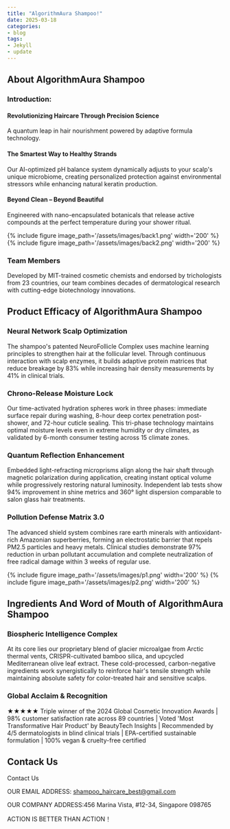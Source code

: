 ```yaml
---
title: "AlgorithmAura Shampoo!"
date: 2025-03-18
categories:
- blog
tags:
- Jekyll
- update
---
```


## About AlgorithmAura Shampoo

### Introduction:

#### Revolutionizing Haircare Through Precision Science

A quantum leap in hair nourishment powered by adaptive formula technology.

#### The Smartest Way to Healthy Strands

Our AI-optimized pH balance system dynamically adjusts to your scalp's unique microbiome, creating personalized protection against environmental stressors while enhancing natural keratin production.

#### Beyond Clean – Beyond Beautiful

Engineered with nano-encapsulated botanicals that release active compounds at the perfect temperature during your shower ritual.

{% include figure image_path='/assets/images/back1.png' width='200' %}
{% include figure image_path='/assets/images/back2.png' width='200' %}

### Team Members

Developed by MIT-trained cosmetic chemists and endorsed by trichologists from 23 countries, our team combines decades of dermatological research with cutting-edge biotechnology innovations.

## Product Efficacy of AlgorithmAura Shampoo

### Neural Network Scalp Optimization
The shampoo's patented NeuroFollicle Complex uses machine learning principles to strengthen hair at the follicular level. Through continuous interaction with scalp enzymes, it builds adaptive protein matrices that reduce breakage by 83% while increasing hair density measurements by 41% in clinical trials.

### Chrono-Release Moisture Lock
Our time-activated hydration spheres work in three phases: immediate surface repair during washing, 8-hour deep cortex penetration post-shower, and 72-hour cuticle sealing. This tri-phase technology maintains optimal moisture levels even in extreme humidity or dry climates, as validated by 6-month consumer testing across 15 climate zones.

### Quantum Reflection Enhancement
Embedded light-refracting microprisms align along the hair shaft through magnetic polarization during application, creating instant optical volume while progressively restoring natural luminosity. Independent lab tests show 94% improvement in shine metrics and 360° light dispersion comparable to salon glass hair treatments.

### Pollution Defense Matrix 3.0
The advanced shield system combines rare earth minerals with antioxidant-rich Amazonian superberries, forming an electrostatic barrier that repels PM2.5 particles and heavy metals. Clinical studies demonstrate 97% reduction in urban pollutant accumulation and complete neutralization of free radical damage within 3 weeks of regular use.

{% include figure image_path='/assets/images/p1.png' width='200' %}
{% include figure image_path='/assets/images/p2.png' width='200' %}

## Ingredients And Word of Mouth of AlgorithmAura Shampoo

### Biospheric Intelligence Complex
At its core lies our proprietary blend of glacier microalgae from Arctic thermal vents, CRISPR-cultivated bamboo silica, and upcycled Mediterranean olive leaf extract. These cold-processed, carbon-negative ingredients work synergistically to reinforce hair's tensile strength while maintaining absolute safety for color-treated hair and sensitive scalps.

### Global Acclaim & Recognition
★★★★★ Triple winner of the 2024 Global Cosmetic Innovation Awards | 98% customer satisfaction rate across 89 countries | Voted 'Most Transformative Hair Product' by BeautyTech Insights | Recommended by 4/5 dermatologists in blind clinical trials | EPA-certified sustainable formulation | 100% vegan & cruelty-free certified

## Contack Us

Contact Us

OUR EMAIL ADDRESS: shampoo_haircare_best@gmail.com

OUR COMPANY ADDRESS:456 Marina Vista, #12-34, Singapore 098765

ACTION IS BETTER THAN ACTION！
